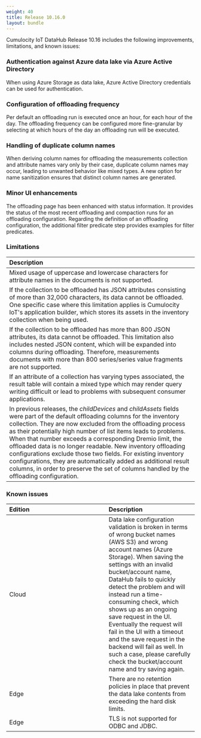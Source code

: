 ```yaml
---
weight: 40
title: Release 10.16.0
layout: bundle
---
```


Cumulocity IoT DataHub Release 10.16 includes the following improvements, limitations, and known issues:

### Authentication against Azure data lake via Azure Active Directory

When using Azure Storage as data lake, Azure Active Directory credentials can be used for authentication.

### Configuration of offloading frequency

Per default an offloading run is executed once an hour, for each hour of the day. The offloading frequency can be configured more fine-granular by selecting at which hours of the day an offloading run will be executed.

### Handling of duplicate column names

When deriving column names for offloading the measurements collection and attribute names vary only by their case, duplicate column names may occur, leading to unwanted behavior like mixed types. A new option for name sanitization ensures that distinct column names are generated.

### Minor UI enhancements

The offloading page has been enhanced with status information. It provides the status of the most recent offloading and compaction runs for an offloading configuration. Regarding the definition of an offloading configuration, the additional filter predicate step provides examples for filter predicates.

### Limitations

|<div style="width:250px">Description</div>
|:---
|Mixed usage of uppercase and lowercase characters for attribute names in the documents is not supported.|
|If the collection to be offloaded has JSON attributes consisting of more than 32,000 characters, its data cannot be offloaded. One specific case where this limitation applies is Cumulocity IoT's application builder, which stores its assets in the inventory collection when being used.|
|If the collection to be offloaded has more than 800 JSON attributes, its data cannot be offloaded. This limitation also includes nested JSON content, which will be expanded into columns during offloading. Therefore, measurements documents with more than 800 series/series value fragments are not supported.|
|If an attribute of a collection has varying types associated, the result table will contain a mixed type which may render query writing difficult or lead to problems with subsequent consumer applications.|
|In previous releases, the *childDevices* and *childAssets* fields were part of the default offloading columns for the inventory collection. They are now excluded from the offloading process as their potentially high number of list items leads to problems. When that number exceeds a corresponding Dremio limit, the offloaded data is no longer readable. New inventory offloading configurations exclude those two fields. For existing inventory configurations, they are automatically added as additional result columns, in order to preserve the set of columns handled by the offloading configuration.|

### Known issues

|<div style="width:250px">Edition|Description|
|:---|:---|
|Cloud|Data lake configuration validation is broken in terms of wrong bucket names (AWS S3) and wrong account names (Azure Storage). When saving the settings with an invalid bucket/account name, DataHub fails to quickly detect the problem and will instead run a time-consuming check, which shows up as an ongoing save request in the UI. Eventually the request will fail in the UI with a timeout and the save request in the backend will fail as well. In such a case, please carefully check the bucket/account name and try saving again.|
|Edge|There are no retention policies in place that prevent the data lake contents from exceeding the hard disk limits.|
|Edge|TLS is not supported for ODBC and JDBC.|
